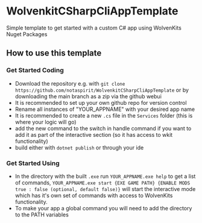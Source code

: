 # WolvenkitCSharpCliAppTemplate
Simple template to get started with a custom C# app using WolvenKits Nuget Packages

## How to use this template
### Get Started Coding
- Download the repository e.g. with `git clone https://github.com/notaspirit/WolvenkitCSharpCliAppTemplate` or by downloading the main branch as a zip via the github webui
- It is recommended to set up your own github repo for version control
- Rename all instances of "YOUR_APPNAME" with your desired app name
- It is recommended to create a new `.cs` file in the `Services` folder (this is where your logic will go)
- add the new command to the switch in handle command if you want to add it as part of the interactive section (so it has access to wkit functionality)
- build either with `dotnet publish` or through your ide

### Get Started Using
- In the directory with the built `.exe` run `YOUR_APPNAME.exe help` to get a list of commands, `YOUR_APPNAME.exe start {EXE GAME PATH} {ENABLE MODS true : false (optional, default false)}` will start the interactive mode which has it's own set of commands with access to WolvenKits functionality.
- To make your app a global command you will need to add the directory to the PATH variables
